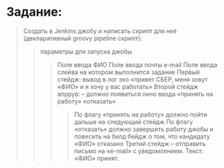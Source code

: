 # Задание:

> Создать в Jenkins джобу и написать скрипт для неё (декларативный groovy pipeline скрипт):
>> параметры для запуска джобы
>>> Поле ввода ФИО
>>> Поле ввода почты e-mail
>>> Поле ввода слейва на котором выполнится задание
>>Первый стейдж: вывод в лог эхо «привет СБЕР, меня зовут «ФИО» и я хочу у вас работать»
>>Второй стейдж апррув: – должно появиться окно ввода
>>>«принять на работу»
>>>«отказать»
>>>> По флагу «принять на работу» должно пойти дальше на следующий стейдж
>>>> По флагу «отказать» должно завершить работу джобы и повесить на билд бейдж о том, что кандидату «ФИО» отказано
>> Третий стейдж – отправить письмо на «e-mail» с уведомлением. Текст: «ФИО» принят.
